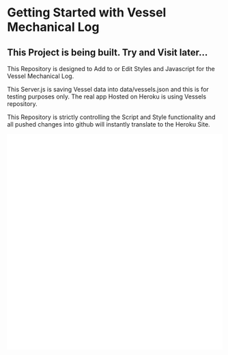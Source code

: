 # Getting Started with Vessel Mechanical Log

## This Project is being built.  Try and Visit later... 

This Repository is designed to Add to or Edit Styles and Javascript for the Vessel Mechanical Log.

This Server.js is saving Vessel data into data/vessels.json and this is for testing purposes only.  The real app Hosted on Heroku is using Vessels repository.  

This Repository is strictly controlling the Script and Style functionality and all pushed changes into github will instantly translate to the Heroku Site. 

![VML](public/assets/icons/wrench-hammer.svg)
